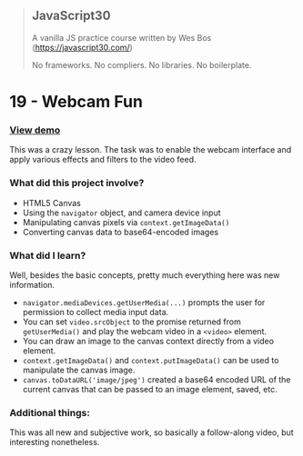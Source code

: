 > ## JavaScript30
> A vanilla JS practice course written by Wes Bos (https://javascript30.com/)
>
> No frameworks. No compliers. No libraries. No boilerplate.

# 19 - Webcam Fun

### [View demo](https://willgorham.github.io/javascript30/19%20-%20Webcam%20Fun/index.html)

This was a crazy lesson. The task was to enable the webcam interface and apply various effects and filters to the video feed.

### What did this project involve?

- HTML5 Canvas
- Using the `navigator` object, and camera device input
- Manipulating canvas pixels via `context.getImageData()`
- Converting canvas data to base64-encoded images

### What did I learn?

Well, besides the basic concepts, pretty much everything here was new information.

- `navigator.mediaDevices.getUserMedia(...)` prompts the user for permission to collect media input data.
- You can set `video.srcObject` to the promise returned from `getUserMedia()` and play the webcam video in a `<video>` element.
- You can draw an image to the canvas context directly from a video element.
- `context.getImageData()` and `context.putImageData()` can be used to manipulate the canvas image.
- `canvas.toDataURL('image/jpeg')` created a base64 encoded URL of the current canvas that can be passed to an image element, saved, etc.

### Additional things:

This was all new and subjective work, so basically a follow-along video, but interesting nonetheless.
